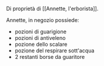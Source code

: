 Di proprietà di [[Annette, l'erborista]].

Annette, in negozio possiede:
- pozioni di guarigione
- pozioni di antiveleno
- pozione dello scalare
- pozione del respirare sott'acqua
- 2 restanti borse da guaritore